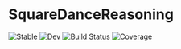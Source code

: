 # SquareDanceReasoning

[![Stable](https://img.shields.io/badge/docs-stable-blue.svg)](https://MarkNahabedian.github.io/SquareDanceReasoning.jl/stable/)
[![Dev](https://img.shields.io/badge/docs-dev-blue.svg)](https://MarkNahabedian.github.io/SquareDanceReasoning.jl/dev/)
[![Build Status](https://github.com/MarkNahabedian/SquareDanceReasoning.jl/actions/workflows/CI.yml/badge.svg?branch=main)](https://github.com/MarkNahabedian/SquareDanceReasoning.jl/actions/workflows/CI.yml?query=branch%3Amain)
[![Coverage](https://codecov.io/gh/MarkNahabedian/SquareDanceReasoning.jl/branch/main/graph/badge.svg)](https://codecov.io/gh/MarkNahabedian/SquareDanceReasoning.jl)
